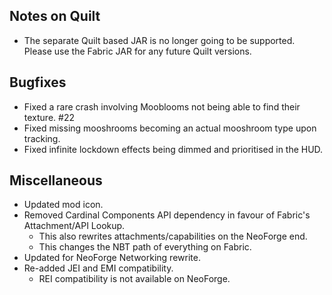 ## Notes on Quilt
- The separate Quilt based JAR is no longer going to be supported. Please use the Fabric JAR for any future Quilt versions.

## Bugfixes
- Fixed a rare crash involving Mooblooms not being able to find their texture. #22
- Fixed missing mooshrooms becoming an actual mooshroom type upon tracking.
- Fixed infinite lockdown effects being dimmed and prioritised in the HUD.

## Miscellaneous
- Updated mod icon.
- Removed Cardinal Components API dependency in favour of Fabric's Attachment/API Lookup.
  - This also rewrites attachments/capabilities on the NeoForge end.
  - This changes the NBT path of everything on Fabric.
- Updated for NeoForge Networking rewrite.
- Re-added JEI and EMI compatibility.
  - REI compatibility is not available on NeoForge.